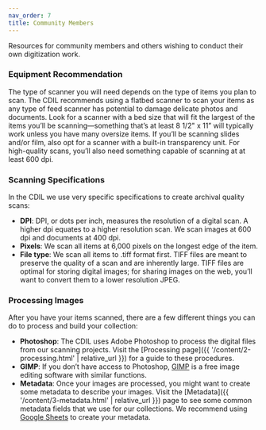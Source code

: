 ```yaml
---
nav_order: 7
title: Community Members
---
```


Resources for community members and others wishing to conduct their own digitization work. 

### Equipment Recommendation

The type of scanner you will need depends on the type of items you plan to scan. The CDIL recommends using a flatbed scanner to scan your items as any type of feed scanner has potential to damage delicate photos and documents. Look for a scanner with a bed size that will fit the largest of the items you’ll be scanning—something that’s at least 8 1/2" x 11” will typically work unless you have many oversize items. If you’ll be scanning slides and/or film, also opt for a scanner with a built-in transparency unit. For high-quality scans, you’ll also need something capable of scanning at at least 600 dpi. 

### Scanning Specifications

In the CDIL we use very specific specifications to create archival quality scans:

- **DPI**: DPI, or dots per inch, measures the resolution of a digital scan. A higher dpi equates to a higher resolution scan. We scan images at 600 dpi and documents at 400 dpi.
- **Pixels**: We scan all items at 6,000 pixels on the longest edge of the item. 
- **File type**: We scan all items to .tiff format first. TIFF files are meant to preserve the quality of a scan and are inherently large. TIFF files are optimal for storing digital images; for sharing images on the web, you’ll want to convert them to a lower resolution JPEG. 

### Processing Images

After you have your items scanned, there are a few different things you can do to process and build your collection:

- **Photoshop**: The CDIL uses Adobe Photoshop to process the digital files from our scanning projects. Visit the [Processing page]({{ '/content/2-processing.html' | relative_url }}) for a guide to these procedures.
- **GIMP**: If you don’t have access to Photoshop, [GIMP](https://www.gimp.org/) is a free image editing software with similar functions.
- **Metadata**: Once your images are processed, you might want to create some metadata to describe your images. Visit the [Metadata]({{ '/content/3-metadata.html' | relative_url }}) page to see some common metadata fields that we use for our collections. We recommend using [Google Sheets](https://www.google.com/sheets/about/) to create your metadata.